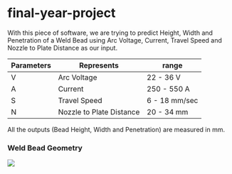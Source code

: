 # final-year-project

<div>
    <p>
        With this piece of software, we are trying to predict Height, Width and Penetration of
        a Weld Bead using Arc Voltage, Current, Travel Speed and Nozzle to Plate Distance as
        our input.
    </p>
    <table class="table">
        <thead>
        <tr>
            <th scope="col">Parameters</th>
            <th scope="col">Represents</th>
            <th scope="col">range</th>
        </tr>
        </thead>
        <tbody>
        <tr>
            <td>V</td>
            <td>Arc Voltage</td>
            <td>22 - 36 V</td>
        </tr>
        <tr>
            <td>A</td>
            <td>Current</td>
            <td>250 - 550 A</td>
        </tr>
        <tr>
            <td>S</td>
            <td>Travel Speed</td>
            <td>6 - 18 mm/sec</td>
        </tr>
        <tr>
            <td>N</td>
            <td>Nozzle to Plate Distance</td>
            <td>20 - 34 mm</td>
        </tr>
        </tbody>
    </table>
    <p>All the outputs (Bead Height, Width and Penetration) are measured in mm.</p>
    <h3>Weld Bead Geometry</h3>
    <img src="static/images/weld-bead.svg"/>
</div>
